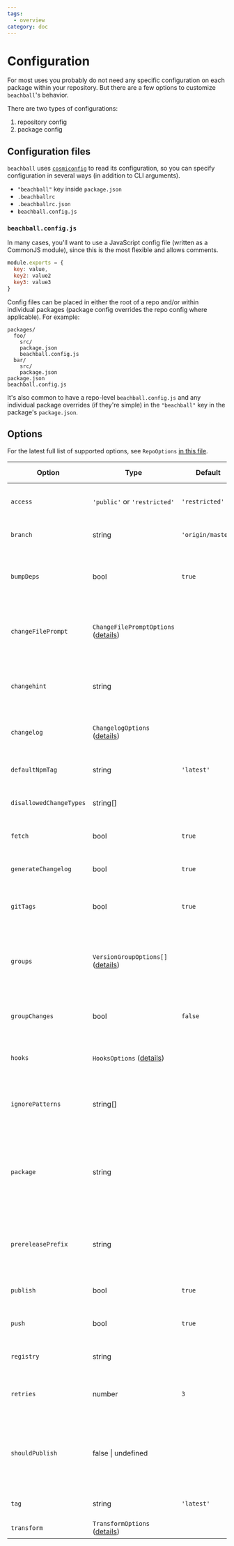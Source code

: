 ```yaml
---
tags:
  - overview
category: doc
---
```


# Configuration

For most uses you probably do not need any specific configuration on each package within your repository. But there are a few options to customize `beachball`'s behavior.

There are two types of configurations:

1. repository config
2. package config

## Configuration files

`beachball` uses [`cosmiconfig`](https://github.com/davidtheclark/cosmiconfig) to read its configuration, so you can specify configuration in several ways (in addition to CLI arguments).

- `"beachball"` key inside `package.json`
- `.beachballrc`
- `.beachballrc.json`
- `beachball.config.js`

### `beachball.config.js`

In many cases, you'll want to use a JavaScript config file (written as a CommonJS module), since this is the most flexible and allows comments.

```js
module.exports = {
  key: value,
  key2: value2
  key3: value3
}
```

Config files can be placed in either the root of a repo and/or within individual packages (package config overrides the repo config where applicable). For example:

```
packages/
  foo/
    src/
    package.json
    beachball.config.js
  bar/
    src/
    package.json
package.json
beachball.config.js
```

It's also common to have a repo-level `beachball.config.js` and any individual package overrides (if they're simple) in the `"beachball"` key in the package's `package.json`.

## Options

For the latest full list of supported options, see `RepoOptions` [in this file](https://github.com/microsoft/beachball/blob/master/src/types/BeachballOptions.ts).

| Option                  | Type                                     | Default           | Option Type          | Description                                                                                     |
| ----------------------- | ---------------------------------------- | ----------------- | -------------------- | ----------------------------------------------------------------------------------------------- |
| `access`                | `'public'` or `'restricted'`             | `'restricted'`    | repo                 | publishes private packages access level                                                         |
| `branch`                | string                                   | `'origin/master'` | repo                 | the target branch (with remote)                                                                 |
| `bumpDeps`              | bool                                     | `true`            | repo                 | bump dependent packages during publish (bump A if A depends on B)                               |
| `changeFilePrompt`      | `ChangeFilePromptOptions` ([details][1]) |                   | repo                 | customize the prompt for change files (can be used to add custom fields)                        |
| `changehint`            | string                                   |                   | repo                 | hint message for when change files are not detected but required                                |
| `changelog`             | `ChangelogOptions` ([details][2])        |                   | repo                 | changelog rendering and grouping options                                                        |
| `defaultNpmTag`         | string                                   | `'latest'`        | package              | the default dist-tag used for NPM publish                                                       |
| `disallowedChangeTypes` | string[]                                 |                   | repo, group, package | what change types are disallowed                                                                |
| `fetch`                 | bool                                     | `true`            | repo                 | fetch from remote before doing diff comparisons                                                 |
| `generateChangelog`     | bool                                     | `true`            | repo                 | whether to generate changelog files                                                             |
| `gitTags`               | bool                                     | `true`            | repo, package        | whether to create git tags for published packages (eg: foo_v1.0.1)                              |
| `groups`                | `VersionGroupOptions[]` ([details][3])   |                   | repo                 | specifies groups of packages that need to be version bumped at the same time                    |
| `groupChanges`          | bool                                     | `false`           | repo                 | will write multiple changes to a single changefile                                              |
| `hooks`                 | `HooksOptions` ([details][4])            |                   | repo                 | hooks for custom pre/post publish actions                                                       |
| `ignorePatterns`        | string[]                                 |                   | repo                 | ignore changes in these files (minimatch patterns; negations not supported)                     |
| `package`               | string                                   |                   | repo                 | specifies which package the command relates to (overrides change detection based on `git diff`) |
| `prereleasePrefix`      | string                                   |                   | repo                 | prerelease prefix for packages that are specified to receive a prerelease bump                  |
| `publish`               | bool                                     | `true`            | repo                 | whether to publish to npm registry                                                              |
| `push`                  | bool                                     | `true`            | repo                 | whether to push to the remote git branch                                                        |
| `registry`              | string                                   |                   | repo                 | target NPM registry to publish                                                                  |
| `retries`               | number                                   | `3`               | repo                 | number of retries for a package publish before failing                                          |
| `shouldPublish`         | false \| undefined                       |                   | package              | manually disable publishing of a package by beachball (does not work to force publishing)       |
| `tag`                   | string                                   | `'latest'`        | repo, package        | dist-tag for npm when published                                                                 |
| `transform`             | `TransformOptions` ([details][4])        |                   | repo                 | transformations for change files                                                                |

[1]: https://github.com/microsoft/beachball/blob/master/src/types/ChangeFilePrompt.ts
[2]: https://github.com/microsoft/beachball/blob/master/src/types/ChangelogOptions.ts
[3]: ../concepts/groups
[4]: https://github.com/microsoft/beachball/blob/master/src/types/BeachballOptions.ts
